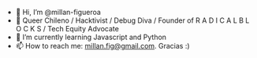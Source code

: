 - 👋 Hi, I’m @millan-figueroa
- 👀 Queer Chileno / Hacktivist / Debug Diva / Founder of R A D I C A L   B L O C K S / Tech Equity Advocate
- 🌱 I’m currently learning Javascript and Python
- 📫 How to reach me: millan.fig@gmail.com. Gracias :)

<!---
millan-figueroa/millan-figueroa is a ✨ special ✨ repository because its `README.md` (this file) appears on your GitHub profile.
You can click the Preview link to take a look at your changes.
--->
